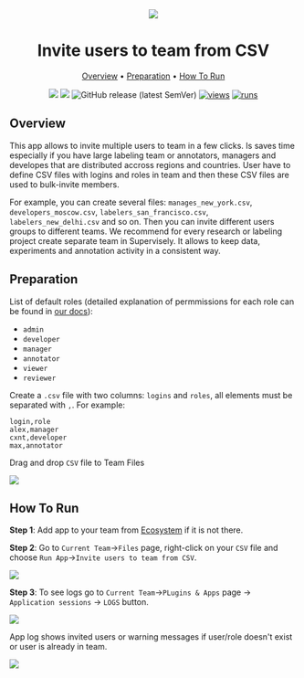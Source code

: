 <div align="center" markdown>

<img src="https://i.imgur.com/3Ty8mqK.png"/>

# Invite users to team from CSV

<p align="center">

  <a href="#Overview">Overview</a> •
  <a href="#Preparation">Preparation</a> •
  <a href="#How-To-Run">How To Run</a>
</p>

[![](https://img.shields.io/badge/supervisely-ecosystem-brightgreen)](https://ecosystem.supervise.ly/apps/invite-users-to-team-from-csv)
[![](https://img.shields.io/badge/slack-chat-green.svg?logo=slack)](https://supervise.ly/slack)
![GitHub release (latest SemVer)](https://img.shields.io/github/v/release/supervisely-ecosystem/invite-users-to-team-from-csv)
[![views](https://app.supervise.ly/img/badges/views/supervisely-ecosystem/invite-users-to-team-from-csv)](https://supervise.ly)
[![runs](https://app.supervise.ly/img/badges/runs/supervisely-ecosystem/invite-users-to-team-from-csv)](https://supervise.ly)

</div>

## Overview

This app allows to invite multiple users to team in a few clicks. Is saves time especially if you have large labeling team or annotators, managers and developes that are distributed accross regions and countries. User have to define CSV files with logins and roles in team and then these CSV files are used to bulk-invite members. 

For example, you can create several files: `manages_new_york.csv`, `developers_moscow.csv`, `labelers_san_francisco.csv`, `labelers_new_delhi.csv` and so on. Then you can invite different users groups to different teams. We recommend for every research or labeling project create separate team in Supervisely. It allows to keep data, experiments and annotation activity in a consistent way.

## Preparation

List of default roles (detailed explanation of permmissions for each role can be found in [our docs](https://docs.supervise.ly/collaboration/members)):
- `admin`
- `developer`
- `manager`
- `annotator` 
- `viewer`
- `reviewer`

Create a `.csv` file with two columns: `logins` and `roles`, all elements must be separated with `,`. For example:

```
login,role
alex,manager 
cxnt,developer
max,annotator
```

Drag and drop `CSV` file to Team Files

<img src="https://i.imgur.com/SE1s0OF.png"/>



## How To Run 

**Step 1**: Add app to your team from [Ecosystem](https://ecosystem.supervise.ly/apps/invite-users-to-team-from-CSV) if it is not there.

**Step 2**: Go to `Current Team`->`Files` page, right-click on your `CSV` file  and choose `Run App`->`Invite users to team from CSV`. 

<img src="https://i.imgur.com/B1z7Ltf.png"/>


**Step 3**: To see logs go to `Current Team`->`PLugins & Apps` page -> `Application sessions` -> `LOGS` button.  

<img src="https://i.imgur.com/cSaKmoI.png"/>


App log shows invited users or warning messages if user/role doesn't exist or user is already in team.

<img src="https://i.imgur.com/Mg01tRT.png"/>

